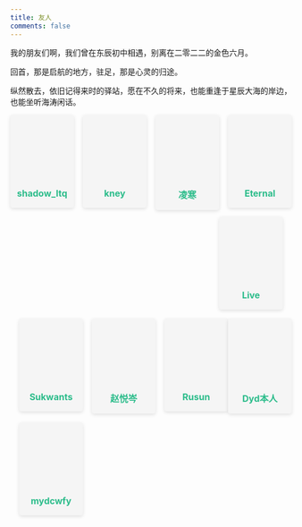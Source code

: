 ```yaml
---
title: 友人
comments: false
---
```


我的朋友们啊，我们曾在东辰初中相遇，别离在二零二二的金色六月。

回首，那是启航的地方，驻足，那是心灵的归途。

纵然散去，依旧记得来时的驿站，愿在不久的将来，也能重逢于星辰大海的岸边，也能坐听海涛闲话。

<div class="card"><a href="shadow_ltq" target="_blank"><div class="thumb" style="background: url(/friends/shadow_ltq/avatar.jpg);"></div></a><div class="card-header"><div><a href="shadow_ltq" target="_blank">shadow_ltq</a></div></div></div>

<div class="card"><a href="kney" target="_blank"><div class="thumb" style="background: url(/friends/kney/avatar.jpg);"></div></a><div class="card-header"><div><a href="kney" target="_blank">kney</a></div></div></div>

<div class="card"><a href="https://song-gan.github.io" target="_blank"><div class="thumb" style="background: url(https://song-gan.github.io/images/avatar.png);"></div></a><div class="card-header"><div><a href="https://song-gan.github.io" target="_blank">凌寒</a></div></div></div>

<div class="card"><a href="https://violeteternal.github.io" target="_blank"><div class="thumb" style="background: url(https://violeteternal.github.io/images/avatar.png);"></div></a><div class="card-header"><div><a href="https://violeteternal.github.io" target="_blank">Eternal</a></div></div></div>

<div class="card"><a href="https://kevinlive.github.io" target="_blank"><div class="thumb" style="background: url(https://kevinlive.github.io/images/avatar.gif);"></div></a><div class="card-header"><div><a href="https://kevinlive.github.io" target="_blank">Live</a></div></div></div>

<div class="card"><a href="https://sukwants.github.io" target="_blank"><div class="thumb" style="background: url(https://sukwants.github.io/images/avatar.gif);"></div></a><div class="card-header"><div><a href="https://sukwants.github.io" target="_blank">Sukwants</a></div></div></div>

<div class="card"><a href="https://2745518585.github.io" target="_blank"><div class="thumb" style="background: url(https://2745518585.github.io/images/avatar.png);"></div></a><div class="card-header"><div><a href="https://2745518585.github.io" target="_blank">赵悦岑</a></div></div></div>

<div class="card"><a href="https://rusunoi.github.io" target="_blank"><div class="thumb" style="background: url(https://rusunoi.github.io/images/avatar.jpg);"></div></a><div class="card-header"><div><a href="https://rusunoi.github.io" target="_blank">Rusun</a></div></div></div>

<div class="card"><a href="https://dyd-true.github.io" target="_blank"><div class="thumb" style="background: url(https://dyd-true.github.io/images/avatar.jpg);"></div></a><div class="card-header"><div><a href="https://dyd-true.github.io" target="_blank">Dyd本人</a></div></div></div>

<div class="card"><a href="https://mydcwfy.github.io" target="_blank"><div class="thumb" style="background: url(https://mydcwfy.github.io/images/avatar.png);"></div></a><div class="card-header"><div><a href="https://mydcwfy.github.io" target="_blank">mydcwfy</a></div></div></div>

<style>.links-content{margin-top:1rem}.link-navigation::after{content:" ";display:block;clear:both}.card{width:130px;font-size:1rem;padding:0;border-radius:4px;transition-duration:.15s;margin-bottom:1rem;display:block;float:left;box-shadow:0 2px 6px 0 rgba(0,0,0,.12);background:#f5f5f5}.card{margin-left:16px}@media(max-width:567px){.card{margin-left:16px;width:calc((100% - 16px)/2)}.card:nth-child(2n+1){margin-left:0}.card:not(:nth-child(2n+1)){margin-left:16px}}@media(min-width:567px){.card{margin-left:16px;width:calc((100% - 32px)/3)}.card:nth-child(3n+1){margin-left:0}.card:not(:nth-child(3n+1)){margin-left:16px}}@media(min-width:768px){.card{margin-left:16px;width:calc((100% - 48px)/4)}.card:nth-child(4n+1){margin-left:0}.card:not(:nth-child(4n+1)){margin-left:16px}}@media(min-width:1200px){.card{margin-left:16px;width:calc((100% - 64px)/5)}.card:nth-child(5n+1){margin-left:0}.card:not(:nth-child(5n+1)){margin-left:16px}}.card:hover{transform:scale(1.1);box-shadow:0 2px 6px 0 rgba(0,0,0,.12),0 0 6px 0 rgba(0,0,0,.04)}.card .thumb{width:100%;height:0;padding-bottom:100%;background-size:100% 100%!important}.posts-expand .post-body img{margin:0;padding:0;border:0}.card .card-header{display:block;text-align:center;padding:1rem .25rem;font-weight:500;color:#333;white-space:normal}.card .card-header a{font-style:normal;color:#2bbc8a;font-weight:700;text-decoration:none;border:0}.card .card-header a:hover{color:#d480aa;text-decoration:none;border:0}</style><div><div class="links-content"><div class="link-navigation" id="links1"></div></div></div>

